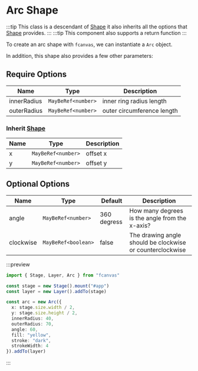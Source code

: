 # Arc Shape

:::tip
This class is a descendant of [Shape](/guide/essentials/Shape) it also inherits all the options that [Shape](/guide/essentials/Shape) provides.
:::
:::tip
This component also supports a return function
:::

To create an arc shape with `fcanvas`, we can instantiate a `Arc` object.

In addition, this shape also provides a few other parameters:

## Require Options

| Name        | Type               | Description                |
| ----------- | ------------------ | -------------------------- |
| innerRadius | `MayBeRef<number>` | inner ring radius length   |
| outerRadius | `MayBeRef<number>` | outer circumference length |

### Inherit [Shape](/guide/essentials/Shape)

| Name | Type               | Description |
| ---- | ------------------ | ----------- |
| x    | `MayBeRef<number>` | offset x    |
| y    | `MayBeRef<number>` | offset y    |

## Optional Options

| Name      | Type                | Default     | Description                                               |
| --------- | ------------------- | ----------- | --------------------------------------------------------- |
| angle     | `MayBeRef<number>`  | 360 degress | How many degrees is the angle from the x-axis?            |
| clockwise | `MayBeRef<boolean>` | false       | The drawing angle should be clockwise or counterclockwise |

:::preview

```ts
import { Stage, Layer, Arc } from "fcanvas"

const stage = new Stage().mount("#app")
const layer = new Layer().addTo(stage)

const arc = new Arc({
  x: stage.size.width / 2,
  y: stage.size.height / 2,
  innerRadius: 40,
  outerRadius: 70,
  angle: 60,
  fill: "yellow",
  stroke: "dark",
  strokeWidth: 4
}).addTo(layer)
```

:::
